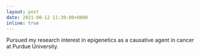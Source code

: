 ```yaml
---
layout: post
date: 2021-08-12 11:30:00+0800
inline: true
---
```


Pursued my research interest in epigenetics as a causative agent in cancer at Purdue University.
